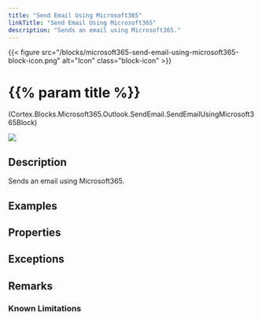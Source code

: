 ```yaml
---
title: "Send Email Using Microsoft365"
linkTitle: "Send Email Using Microsoft365"
description: "Sends an email using Microsoft365."
---
```


{{< figure src="/blocks/microsoft365-send-email-using-microsoft365-block-icon.png" alt="Icon" class="block-icon" >}}

# {{% param title %}}

<p class="namespace">(Cortex.Blocks.Microsoft365.Outlook.SendEmail.SendEmailUsingMicrosoft365Block)</p>

<img src="/images/work-in-progress.jpg">

## Description

Sends an email using Microsoft365.

## Examples

## Properties

## Exceptions

## Remarks

### Known Limitations

